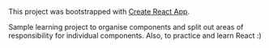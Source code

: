 This project was bootstrapped with [Create React App](https://github.com/facebook/create-react-app).

Sample learning project to organise components and split out areas of responsibility for individual components.
Also, to practice and learn React :)
